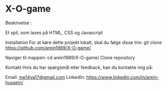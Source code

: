 # X-O-game

Beskrivelse :

Et spil, som laves på HTML,  CSS og Javascript

Installation For at køre dette projekt lokalt, skal du følge disse trin: git clone https://github.com/arein1989/X-O-game/ 

Naviger til mappen: 
cd  arein1989/X-O-game/  Clone repository 

 


Kontakt Hvis du har spørgsmål eller feedback, kan du kontakte mig på:

Email: me14ya17@gmail.com LinkedIn: https://www.linkedin.com/in/arein-hussein/
